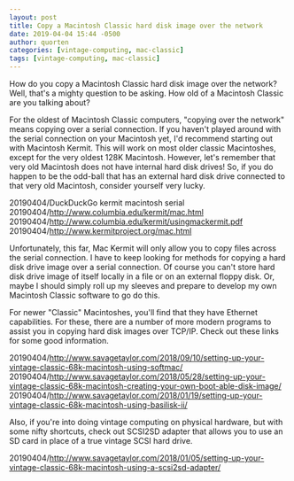 ```yaml
---
layout: post
title: Copy a Macintosh Classic hard disk image over the network
date: 2019-04-04 15:44 -0500
author: quorten
categories: [vintage-computing, mac-classic]
tags: [vintage-computing, mac-classic]
---
```


How do you copy a Macintosh Classic hard disk image over the network?
Well, that's a mighty question to be asking.  How old of a Macintosh
Classic are you talking about?

For the oldest of Macintosh Classic computers, "copying over the
network" means copying over a serial connection.  If you haven't
played around with the serial connection on your Macintosh yet, I'd
recommend starting out with Macintosh Kermit.  This will work on most
older classic Macintoshes, except for the very oldest 128K Macintosh.
However, let's remember that very old Macintosh does not have internal
hard disk drives!  So, if you do happen to be the odd-ball that has an
external hard disk drive connected to that very old Macintosh,
consider yourself very lucky.

20190404/DuckDuckGo kermit macintosh serial  
20190404/http://www.columbia.edu/kermit/mac.html  
20190404/http://www.columbia.edu/kermit/usingmackermit.pdf  
20190404/http://www.kermitproject.org/mac.html

Unfortunately, this far, Mac Kermit will only allow you to copy files
across the serial connection.  I have to keep looking for methods for
copying a hard disk drive image over a serial connection.  Of course
you can't store hard disk drive image of itself locally in a file or
on an external floppy disk.  Or, maybe I should simply roll up my
sleeves and prepare to develop my own Macintosh Classic software to go
do this.

<!-- more -->

For newer "Classic" Macintoshes, you'll find that they have Ethernet
capabilities.  For these, there are a number of more modern programs
to assist you in copying hard disk images over TCP/IP.  Check out
these links for some good information.

20190404/http://www.savagetaylor.com/2018/09/10/setting-up-your-vintage-classic-68k-macintosh-using-softmac/  
20190404/http://www.savagetaylor.com/2018/05/28/setting-up-your-vintage-classic-68k-macintosh-creating-your-own-boot-able-disk-image/  
20190404/http://www.savagetaylor.com/2018/01/19/setting-up-your-vintage-classic-68k-macintosh-using-basilisk-ii/

Also, if you're into doing vintage computing on physical hardware, but
with some nifty shortcuts, check out SCSI2SD adapter that allows you
to use an SD card in place of a true vintage SCSI hard drive.

20190404/http://www.savagetaylor.com/2018/01/05/setting-up-your-vintage-classic-68k-macintosh-using-a-scsi2sd-adapter/
